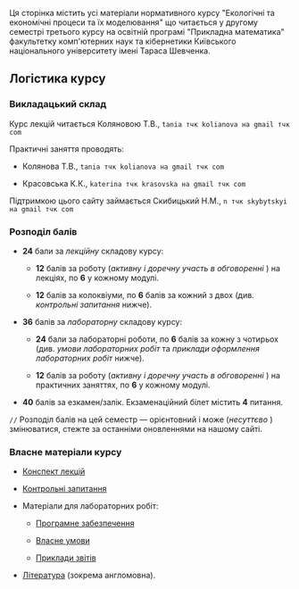 <!--RELEASE-->

Ця сторінка містить усі матеріали нормативного курсу "Екологічні та економічні процеси та їх моделювання" що читається у другому семестрі третього курсу на освітній програмі "Прикладна математика" факультетку комп'ютерних наук та кібернетики Київського національного університету імені Тараса Шевченка.

## **Логістика курсу**

### **Викладацький склад**

Курс лекцій читається Коляновою Т.В., `tania тчк kolianova на gmail тчк com`

Практичні заняття проводять:

- Колянова Т.В., `tania тчк kolianova на gmail тчк com`

- Красовська К.К., `katerina тчк krasovska на gmail тчк com`

Підтримкою цього сайту займається Скибицький Н.М., `n тчк skybytskyi на gmail тчк com`

### **Розподіл балів**

- **24** бали за _лекційну_  складову курсу:

	- **12** балів за роботу (_активну і доречну участь в обговоренні_ ) на лекціях, по **6** у 
		кожному модулі.

	- **12** балів за колоквіуми, по **6** балів за кожний з двох (див. _контрольні запитання_ 
		нижче).

- **36** балів за _лабораторну_  складову курсу:

	- **24** бали за лабораторні роботи, по **6** балів за кожну з чотирьох (див. _умови 
		лабораторних робіт_  та _приклади оформлення лабораторних робіт_  нижче).
	
	- **12** балів за роботу (_активну і доречну участь в обговоренні_ ) на практичних 
		заняттях, по **6** у кожному модулі.

- **40** балів за езкамен/залік. Екзаменаційний білет містить **4** питання.

`//` Розподіл балів на цей семестр &mdash; орієнтовний і може (_несуттєво_ ) змінюватися, стежте за останніми оновленнями на нашому сайті.

### **Власне матеріали курсу**

- [Конспект лекцій](lectures/lectures.md)

- [Контрольні запитання](exams/exams.md)

- Матеріали для лабораторних робіт:
  
	- [Програмне забезпечення](labs/setup.md)
  
	- [Власне умови](labs/tasks/tasks.md)
  
	- [Приклади звітів](labs/examples/examples.md)

- [Література](books/books.md) (зокрема англомовна).
